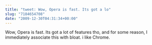 ```yaml
---
title: "tweet: Wow, Opera is fast. Its got a lo"
slug: "7184654708"
date: "2009-12-30T04:31:34+00:00"
---
```

Wow, Opera is fast. Its got a lot of features tho, and for some reason, I immediately associate this with bloat. i like Chrome.